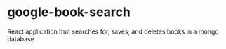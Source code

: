 # google-book-search
React application that searches for, saves, and deletes books in a mongo database
